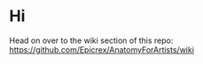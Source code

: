 # Hi
Head on over to the wiki section of this repo: https://github.com/Epicrex/AnatomyForArtists/wiki

